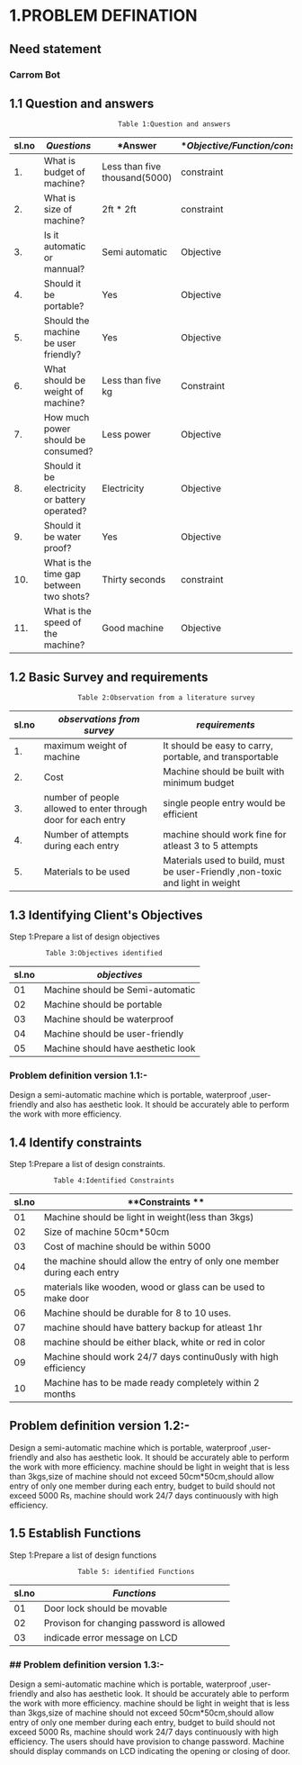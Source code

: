 # 1.PROBLEM DEFINATION
## Need statement
### Carrom Bot
## 1.1 Question and answers
                               Table 1:Question and answers
| sl.no | *Questions* | *Answer| **Objective/Function/constraint* |
|-------|---------------|-----------|-----------------------------------|
|1.|What is budget of machine?|Less than five thousand(5000)|constraint|
|2.|What is size of machine?| 2ft * 2ft | constraint |
|3.|Is it automatic or mannual? |Semi automatic | Objective |
|4.|Should it be portable?| Yes |Objective|
|5.|Should the machine be user friendly?| Yes| Objective |
|6.|What should be weight of machine?|Less than five kg | Constraint|
|7.|How much power should be consumed?|Less power| Objective |
|8.|Should it be electricity or battery operated?| Electricity | Objective|
|9.|Should it be water proof?| Yes| Objective |
|10.|What is the time gap between two shots?| Thirty seconds | constraint |
|11.|What is the speed of the machine?| Good machine | Objective |
## 1.2 Basic Survey and requirements
                     Table 2:Observation from a literature survey

| sl.no | *observations from survey* | *requirements*| 
|-------|------------------------------|-----------------|
|1.| maximum weight of machine| It should be easy to carry, portable, and transportable|
|2.|Cost| Machine should be built with minimum budget|
|3.|number of people allowed to enter through door for each entry| single people entry would be efficient|
|4.|Number of attempts during each entry |machine should work fine for atleast 3 to 5 attempts|
|5.|Materials to be used| Materials used to build, must be user-Friendly ,non-toxic and light in weight|
## 1.3 Identifying Client's Objectives
Step 1:Prepare a list of design objectives

             Table 3:Objectives identified
| sl.no | *objectives* |
|-------|----------------|
|01|Machine should be Semi-automatic|
|02|Machine should be portable|
|03|Machine should be waterproof|
|04|Machine should be user-friendly|
|05|Machine should have aesthetic look|
### Problem definition version 1.1:-
Design a semi-automatic machine which is portable, waterproof ,user-friendly and also has aesthetic look. It should be accurately able to perform the work with more efficiency.
## 1.4 Identify constraints
Step 1:Prepare a list of design constraints.

               Table 4:Identified Constraints
| sl.no | **Constraints **|
|-------|-----------------|
|01|Machine should be light in weight(less than 3kgs)|
|02|Size of machine 50cm*50cm|
|03|Cost of machine should be within 5000|
|04|the machine should allow the entry of only one member during each entry|
|05|materials like wooden, wood or glass can be used to make door|
|06|Machine should be durable for 8 to 10 uses.|
|07|machine should have battery backup for atleast 1hr|
|08|machine should be either black, white or red in color|
|09|Machine should work 24/7 days continu0usly with high efficiency|
|10|Machine has to be made ready completely within 2 months|
## Problem definition version 1.2:-
Design a semi-automatic machine which is portable, waterproof ,user-friendly and also has aesthetic look. It should be accurately able to perform the work with more efficiency. machine should be light in weight that is less than 3kgs,size of machine should not exceed 50cm*50cm,should allow entry of only one member during each entry, budget to build should not exceed 5000 Rs, machine should work 24/7 days continuously with high efficiency.
## 1.5 Establish Functions
Step 1:Prepare a list of design functions
    
                     Table 5: identified Functions
| sl.no | *Functions* |
|-------|---------------|
|01|Door lock should be movable|
|02|Provison for changing password is allowed|
|03|indicade error message on LCD|
### ## Problem definition version 1.3:-
Design a semi-automatic machine which is portable, waterproof ,user-friendly and also has aesthetic look. It should be accurately able to perform the work with more efficiency. machine should be light in weight that is less than 3kgs,size of machine should not exceed 50cm*50cm,should allow entry of only one member during each entry, budget to build should not exceed 5000 Rs, machine should work 24/7 days continuously with high efficiency. The users should have provision to change password. Machine should display commands on LCD indicating the opening or closing of door.